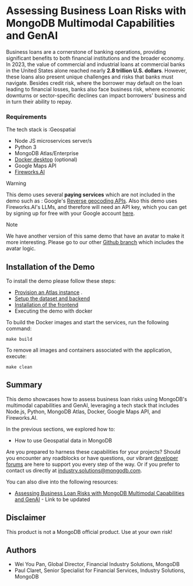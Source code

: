# Assessing Business Loan Risks with MongoDB Multimodal Capabilities and GenAI

Business loans are a cornerstone of banking operations, providing significant benefits to both financial institutions and the broader economy. In 2023, the value of commercial and industrial loans at commercial banks in the United States alone reached nearly **2.8 trillion U.S. dollars**. However, these loans also present unique challenges and risks that banks must navigate. Besides credit risk, where the borrower may default on the loan leading to financial losses, banks also face business risk, where economic downturns or sector-specific declines can impact borrowers' business and in turn their ability to repay. 


### Requirements

The tech stack is :Geospatial
- Node JS microservices server/s
- Python 3
- MongoDB Atlas/Enterprise
- [Docker desktop](https://www.docker.com/products/docker-desktop/) (optional)
- Google Maps API
- [Fireworks.AI](https://fireworks.ai/)

> [!Warning]
> This demo uses several **paying services** which are not included in the demo such as : Google's [Reverse geocoding APIs](https://developers.google.com/maps/documentation/geocoding/requests-reverse-geocoding).
> Also this demo uses Fireworks.AI's LLMs, and therefore will need an API key, which you can get by signing up for free with your Google account [here](https://fireworks.ai/login). 

> [!Note]
> We have another version of this same demo that have an avatar to make it more interesting. Please go to our other [Github branch](https://github.com/mongodb-industry-solutions/Risk-assessor/tree/Avatar) which includes the avatar logic.

## Installation of the Demo

To install the demo please follow these steps:

- [Provision an Atlas instance](https://www.mongodb.com/docs/atlas/tutorial/deploy-free-tier-cluster/) .
- [Setup the dataset and backend](./backend/)
- [Installation of the frontend](./frontend/)
- Executing the demo with docker

To build the Docker images and start the services, run the following command:

```
make build
```

To remove all images and containers associated with the application, execute:

```
make clean
```

## Summary

This demo showcases how to assess business loan risks using MongoDB's multimodal capabilities and GenAI, leveraging a tech stack that includes Node.js, Python, MongoDB Atlas, Docker, Google Maps API, and Fireworks.AI.

In the previous sections, we explored how to:

- How to use Geospatial data in MongoDB

Are you prepared to harness these capabilities for your projects? Should you encounter any roadblocks or have questions, our vibrant [developer forums](https://www.mongodb.com/community/forums/) are here to support you every step of the way. Or if you prefer to contact us directly at [industry.solutions@mongodb.com](mailto:industry.solutions@mongodb.com).

You can also dive into the following resources:

- [Assessing Business Loan Risks with MongoDB Multimodal Capabilities and GenAI](https://docs.google.com/document/d/1CdSKK7aYLl-HrRhYriaYbudp-UepfojKD-Iy1uNYu64/edit) - Link to be updated

## Disclaimer

This product is not a MongoDB official product. Use at your own risk!

## Authors

- Wei You Pan, Global Director, Financial Industry Solutions, MongoDB
- Paul Claret, Senior Specialist for Financial Services, Industry Solutions, MongoDB
